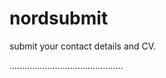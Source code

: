 nordsubmit
==========

submit your contact details and CV.

.............................................
